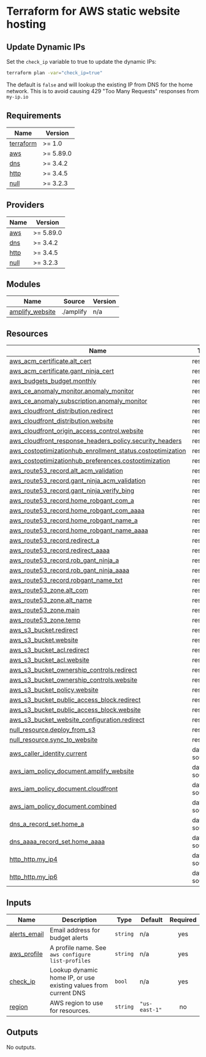 <!-- BEGIN_TF_DOCS -->
# Terraform for AWS static website hosting

## Update Dynamic IPs

Set the `check_ip` variable to true to update the dynamic IPs:

```sh
terraform plan -var="check_ip=true"
```

The default is `false` and will lookup the existing IP from DNS for the home network.
This is to avoid causing 429 "Too Many Requests" responses from `my-ip.io`

## Requirements

| Name | Version |
|------|---------|
| <a name="requirement_terraform"></a> [terraform](#requirement\_terraform) | >= 1.0 |
| <a name="requirement_aws"></a> [aws](#requirement\_aws) | >= 5.89.0 |
| <a name="requirement_dns"></a> [dns](#requirement\_dns) | >= 3.4.2 |
| <a name="requirement_http"></a> [http](#requirement\_http) | >= 3.4.5 |
| <a name="requirement_null"></a> [null](#requirement\_null) | >= 3.2.3 |

## Providers

| Name | Version |
|------|---------|
| <a name="provider_aws"></a> [aws](#provider\_aws) | >= 5.89.0 |
| <a name="provider_dns"></a> [dns](#provider\_dns) | >= 3.4.2 |
| <a name="provider_http"></a> [http](#provider\_http) | >= 3.4.5 |
| <a name="provider_null"></a> [null](#provider\_null) | >= 3.2.3 |

## Modules

| Name | Source | Version |
|------|--------|---------|
| <a name="module_amplify_website"></a> [amplify\_website](#module\_amplify\_website) | ./amplify | n/a |

## Resources

| Name | Type |
|------|------|
| [aws_acm_certificate.alt_cert](https://registry.terraform.io/providers/hashicorp/aws/latest/docs/resources/acm_certificate) | resource |
| [aws_acm_certificate.gant_ninja_cert](https://registry.terraform.io/providers/hashicorp/aws/latest/docs/resources/acm_certificate) | resource |
| [aws_budgets_budget.monthly](https://registry.terraform.io/providers/hashicorp/aws/latest/docs/resources/budgets_budget) | resource |
| [aws_ce_anomaly_monitor.anomaly_monitor](https://registry.terraform.io/providers/hashicorp/aws/latest/docs/resources/ce_anomaly_monitor) | resource |
| [aws_ce_anomaly_subscription.anomaly_monitor](https://registry.terraform.io/providers/hashicorp/aws/latest/docs/resources/ce_anomaly_subscription) | resource |
| [aws_cloudfront_distribution.redirect](https://registry.terraform.io/providers/hashicorp/aws/latest/docs/resources/cloudfront_distribution) | resource |
| [aws_cloudfront_distribution.website](https://registry.terraform.io/providers/hashicorp/aws/latest/docs/resources/cloudfront_distribution) | resource |
| [aws_cloudfront_origin_access_control.website](https://registry.terraform.io/providers/hashicorp/aws/latest/docs/resources/cloudfront_origin_access_control) | resource |
| [aws_cloudfront_response_headers_policy.security_headers](https://registry.terraform.io/providers/hashicorp/aws/latest/docs/resources/cloudfront_response_headers_policy) | resource |
| [aws_costoptimizationhub_enrollment_status.costoptimization](https://registry.terraform.io/providers/hashicorp/aws/latest/docs/resources/costoptimizationhub_enrollment_status) | resource |
| [aws_costoptimizationhub_preferences.costoptimization](https://registry.terraform.io/providers/hashicorp/aws/latest/docs/resources/costoptimizationhub_preferences) | resource |
| [aws_route53_record.alt_acm_validation](https://registry.terraform.io/providers/hashicorp/aws/latest/docs/resources/route53_record) | resource |
| [aws_route53_record.gant_ninja_acm_validation](https://registry.terraform.io/providers/hashicorp/aws/latest/docs/resources/route53_record) | resource |
| [aws_route53_record.gant_ninja_verify_bing](https://registry.terraform.io/providers/hashicorp/aws/latest/docs/resources/route53_record) | resource |
| [aws_route53_record.home_robgant_com_a](https://registry.terraform.io/providers/hashicorp/aws/latest/docs/resources/route53_record) | resource |
| [aws_route53_record.home_robgant_com_aaaa](https://registry.terraform.io/providers/hashicorp/aws/latest/docs/resources/route53_record) | resource |
| [aws_route53_record.home_robgant_name_a](https://registry.terraform.io/providers/hashicorp/aws/latest/docs/resources/route53_record) | resource |
| [aws_route53_record.home_robgant_name_aaaa](https://registry.terraform.io/providers/hashicorp/aws/latest/docs/resources/route53_record) | resource |
| [aws_route53_record.redirect_a](https://registry.terraform.io/providers/hashicorp/aws/latest/docs/resources/route53_record) | resource |
| [aws_route53_record.redirect_aaaa](https://registry.terraform.io/providers/hashicorp/aws/latest/docs/resources/route53_record) | resource |
| [aws_route53_record.rob_gant_ninja_a](https://registry.terraform.io/providers/hashicorp/aws/latest/docs/resources/route53_record) | resource |
| [aws_route53_record.rob_gant_ninja_aaaa](https://registry.terraform.io/providers/hashicorp/aws/latest/docs/resources/route53_record) | resource |
| [aws_route53_record.robgant_name_txt](https://registry.terraform.io/providers/hashicorp/aws/latest/docs/resources/route53_record) | resource |
| [aws_route53_zone.alt_com](https://registry.terraform.io/providers/hashicorp/aws/latest/docs/resources/route53_zone) | resource |
| [aws_route53_zone.alt_name](https://registry.terraform.io/providers/hashicorp/aws/latest/docs/resources/route53_zone) | resource |
| [aws_route53_zone.main](https://registry.terraform.io/providers/hashicorp/aws/latest/docs/resources/route53_zone) | resource |
| [aws_route53_zone.temp](https://registry.terraform.io/providers/hashicorp/aws/latest/docs/resources/route53_zone) | resource |
| [aws_s3_bucket.redirect](https://registry.terraform.io/providers/hashicorp/aws/latest/docs/resources/s3_bucket) | resource |
| [aws_s3_bucket.website](https://registry.terraform.io/providers/hashicorp/aws/latest/docs/resources/s3_bucket) | resource |
| [aws_s3_bucket_acl.redirect](https://registry.terraform.io/providers/hashicorp/aws/latest/docs/resources/s3_bucket_acl) | resource |
| [aws_s3_bucket_acl.website](https://registry.terraform.io/providers/hashicorp/aws/latest/docs/resources/s3_bucket_acl) | resource |
| [aws_s3_bucket_ownership_controls.redirect](https://registry.terraform.io/providers/hashicorp/aws/latest/docs/resources/s3_bucket_ownership_controls) | resource |
| [aws_s3_bucket_ownership_controls.website](https://registry.terraform.io/providers/hashicorp/aws/latest/docs/resources/s3_bucket_ownership_controls) | resource |
| [aws_s3_bucket_policy.website](https://registry.terraform.io/providers/hashicorp/aws/latest/docs/resources/s3_bucket_policy) | resource |
| [aws_s3_bucket_public_access_block.redirect](https://registry.terraform.io/providers/hashicorp/aws/latest/docs/resources/s3_bucket_public_access_block) | resource |
| [aws_s3_bucket_public_access_block.website](https://registry.terraform.io/providers/hashicorp/aws/latest/docs/resources/s3_bucket_public_access_block) | resource |
| [aws_s3_bucket_website_configuration.redirect](https://registry.terraform.io/providers/hashicorp/aws/latest/docs/resources/s3_bucket_website_configuration) | resource |
| [null_resource.deploy_from_s3](https://registry.terraform.io/providers/hashicorp/null/latest/docs/resources/resource) | resource |
| [null_resource.sync_to_website](https://registry.terraform.io/providers/hashicorp/null/latest/docs/resources/resource) | resource |
| [aws_caller_identity.current](https://registry.terraform.io/providers/hashicorp/aws/latest/docs/data-sources/caller_identity) | data source |
| [aws_iam_policy_document.amplify_website](https://registry.terraform.io/providers/hashicorp/aws/latest/docs/data-sources/iam_policy_document) | data source |
| [aws_iam_policy_document.cloudfront](https://registry.terraform.io/providers/hashicorp/aws/latest/docs/data-sources/iam_policy_document) | data source |
| [aws_iam_policy_document.combined](https://registry.terraform.io/providers/hashicorp/aws/latest/docs/data-sources/iam_policy_document) | data source |
| [dns_a_record_set.home_a](https://registry.terraform.io/providers/hashicorp/dns/latest/docs/data-sources/a_record_set) | data source |
| [dns_aaaa_record_set.home_aaaa](https://registry.terraform.io/providers/hashicorp/dns/latest/docs/data-sources/aaaa_record_set) | data source |
| [http_http.my_ip4](https://registry.terraform.io/providers/hashicorp/http/latest/docs/data-sources/http) | data source |
| [http_http.my_ip6](https://registry.terraform.io/providers/hashicorp/http/latest/docs/data-sources/http) | data source |

## Inputs

| Name | Description | Type | Default | Required |
|------|-------------|------|---------|:--------:|
| <a name="input_alerts_email"></a> [alerts\_email](#input\_alerts\_email) | Email address for budget alerts | `string` | n/a | yes |
| <a name="input_aws_profile"></a> [aws\_profile](#input\_aws\_profile) | A profile name. See `aws configure list-profiles` | `string` | n/a | yes |
| <a name="input_check_ip"></a> [check\_ip](#input\_check\_ip) | Lookup dynamic home IP, or use existing values from current DNS | `bool` | n/a | yes |
| <a name="input_region"></a> [region](#input\_region) | AWS region to use for resources. | `string` | `"us-east-1"` | no |

## Outputs

No outputs.
<!-- END_TF_DOCS -->